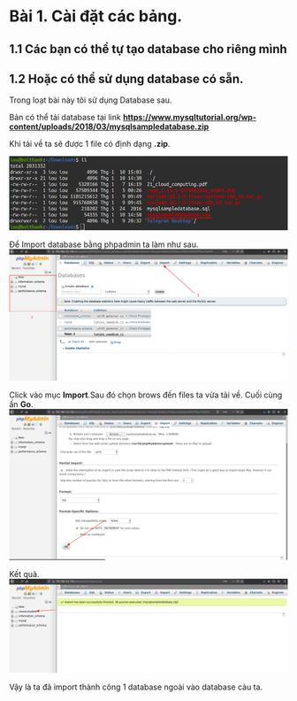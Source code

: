 # Bài 1. Cài đặt các bảng.

## 1.1 Các bạn có thể tự tạo database cho riêng mình
## 1.2 Hoặc có thể sử dụng database có sẵn.

Trong loạt bài này tôi sử dụng Database sau.

Bản có thể tải database tại link **https://www.mysqltutorial.org/wp-content/uploads/2018/03/mysqlsampledatabase.zip**

Khi tải về ta sẽ được 1 file có định dạng **.zip**.

![](sql/anh7.png)

Để Import database bằng phpadmin ta làm như sau.
![](sql/anh6.png)

Click vào mục **Import**.Sau đó chọn brows đến files ta vừa tải về. Cuối cùng ấn **Go**.
![](sql/anh9.png)

Kết quả.
![](sql/anh1.png)

Vậy là ta đã import thành công 1 database ngoài vào database cảu ta.
